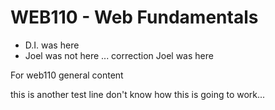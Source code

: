 # WEB110 - Web Fundamentals
- D.I. was here
- Joel was not here ... correction Joel was here

For web110 general content

this is another test line
don't know how this is going to work...
